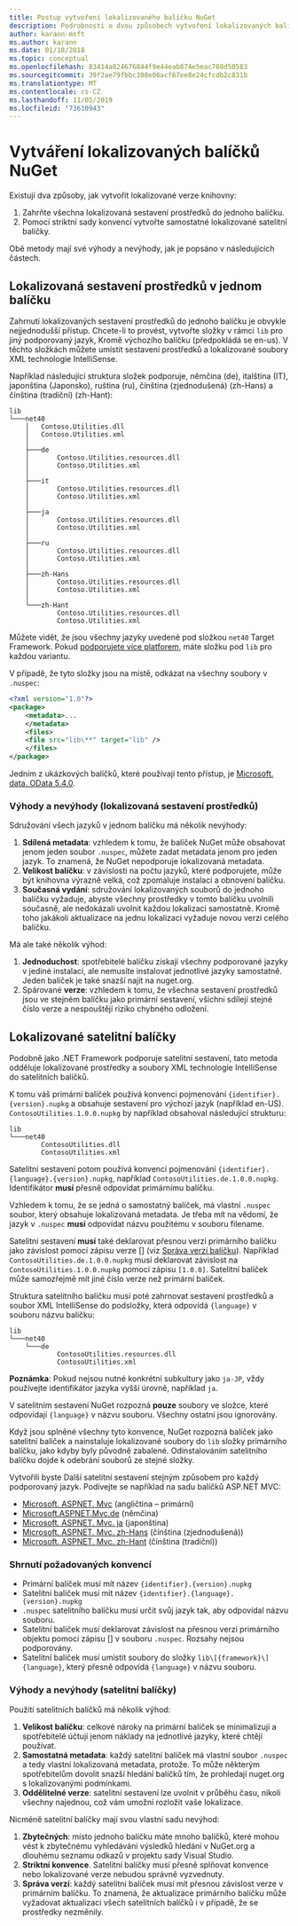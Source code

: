 ```yaml
---
title: Postup vytvoření lokalizovaného balíčku NuGet
description: Podrobnosti o dvou způsobech vytvoření lokalizovaných balíčků NuGet, a to buď zahrnutím všech sestavení do jednoho balíčku, nebo publikováním samostatných sestavení.
author: karann-msft
ms.author: karann
ms.date: 01/18/2018
ms.topic: conceptual
ms.openlocfilehash: 83414a824676844f9e44eab874e5eac788d50583
ms.sourcegitcommit: 39f2ae79fbbc308e06acf67ee8e24cfcdb2c831b
ms.translationtype: MT
ms.contentlocale: cs-CZ
ms.lasthandoff: 11/05/2019
ms.locfileid: "73610943"
---
```

# <a name="creating-localized-nuget-packages"></a>Vytváření lokalizovaných balíčků NuGet

Existují dva způsoby, jak vytvořit lokalizované verze knihovny:

1. Zahrňte všechna lokalizovaná sestavení prostředků do jednoho balíčku.
1. Pomocí striktní sady konvencí vytvořte samostatné lokalizované satelitní balíčky.

Obě metody mají své výhody a nevýhody, jak je popsáno v následujících částech.

## <a name="localized-resource-assemblies-in-a-single-package"></a>Lokalizovaná sestavení prostředků v jednom balíčku

Zahrnutí lokalizovaných sestavení prostředků do jednoho balíčku je obvykle nejjednodušší přístup. Chcete-li to provést, vytvořte složky v rámci `lib` pro jiný podporovaný jazyk, Kromě výchozího balíčku (předpokládá se en-us). V těchto složkách můžete umístit sestavení prostředků a lokalizované soubory XML technologie IntelliSense.

Například následující struktura složek podporuje, němčina (de), italština (IT), japonština (Japonsko), ruština (ru), čínština (zjednodušená) (zh-Hans) a čínština (tradiční) (zh-Hant):

    lib
    └───net40
        │   Contoso.Utilities.dll
        │   Contoso.Utilities.xml
        │
        ├───de
        │       Contoso.Utilities.resources.dll
        │       Contoso.Utilities.xml
        │
        ├───it
        │       Contoso.Utilities.resources.dll
        │       Contoso.Utilities.xml
        │
        ├───ja
        │       Contoso.Utilities.resources.dll
        │       Contoso.Utilities.xml
        │
        ├───ru
        │       Contoso.Utilities.resources.dll
        │       Contoso.Utilities.xml
        │
        ├───zh-Hans
        │       Contoso.Utilities.resources.dll
        │       Contoso.Utilities.xml
        │
        └───zh-Hant
                Contoso.Utilities.resources.dll
                Contoso.Utilities.xml

Můžete vidět, že jsou všechny jazyky uvedené pod složkou `net40` Target Framework. Pokud [podporujete více platforem](../create-packages/supporting-multiple-target-frameworks.md), máte složku pod `lib` pro každou variantu.

V případě, že tyto složky jsou na místě, odkázat na všechny soubory v `.nuspec`:

```xml
<?xml version="1.0"?>
<package>
    <metadata>...
    </metadata>
    <files>
    <file src="lib\**" target="lib" />
    </files>
</package>
```

Jedním z ukázkových balíčků, které používají tento přístup, je [Microsoft. data. OData 5.4.0](https://nuget.org/packages/Microsoft.Data.OData/5.4.0).

### <a name="advantages-and-disadvantages-localized-resource-assemblies"></a>Výhody a nevýhody (lokalizovaná sestavení prostředků)

Sdružování všech jazyků v jednom balíčku má několik nevýhody:

1. **Sdílená metadata**: vzhledem k tomu, že balíček NuGet může obsahovat jenom jeden soubor `.nuspec`, můžete zadat metadata jenom pro jeden jazyk. To znamená, že NuGet nepodporuje lokalizovaná metadata.
1. **Velikost balíčku**: v závislosti na počtu jazyků, které podporujete, může být knihovna výrazně velká, což zpomaluje instalaci a obnovení balíčku.
1. **Současná vydání**: sdružování lokalizovaných souborů do jednoho balíčku vyžaduje, abyste všechny prostředky v tomto balíčku uvolnili současně, ale nedokázali uvolnit každou lokalizaci samostatně. Kromě toho jakákoli aktualizace na jednu lokalizaci vyžaduje novou verzi celého balíčku.

Má ale také několik výhod:

1. **Jednoduchost**: spotřebitelé balíčku získají všechny podporované jazyky v jediné instalaci, ale nemusíte instalovat jednotlivé jazyky samostatně. Jeden balíček je také snazší najít na nuget.org.
1. Spárované **verze**: vzhledem k tomu, že všechna sestavení prostředků jsou ve stejném balíčku jako primární sestavení, všichni sdílejí stejné číslo verze a nespouštějí riziko chybného odložení.

## <a name="localized-satellite-packages"></a>Lokalizované satelitní balíčky

Podobně jako .NET Framework podporuje satelitní sestavení, tato metoda odděluje lokalizované prostředky a soubory XML technologie IntelliSense do satelitních balíčků.

K tomu váš primární balíček používá konvenci pojmenování `{identifier}.{version}.nupkg` a obsahuje sestavení pro výchozí jazyk (například en-US). `ContosoUtilities.1.0.0.nupkg` by například obsahoval následující strukturu:

    lib
    └───net40
            ContosoUtilities.dll
            ContosoUtilities.xml

Satelitní sestavení potom používá konvenci pojmenování `{identifier}.{language}.{version}.nupkg`, například `ContosoUtilities.de.1.0.0.nupkg`. Identifikátor **musí** přesně odpovídat primárnímu balíčku.

Vzhledem k tomu, že se jedná o samostatný balíček, má vlastní `.nuspec` soubor, který obsahuje lokalizovaná metadata. Je třeba mít na vědomí, že jazyk v `.nuspec` **musí** odpovídat názvu použitému v souboru filename.

Satelitní sestavení **musí** také deklarovat přesnou verzi primárního balíčku jako závislost pomocí zápisu verze [] (viz [Správa verzí balíčku](../concepts/package-versioning.md)). Například `ContosoUtilities.de.1.0.0.nupkg` musí deklarovat závislost na `ContosoUtilities.1.0.0.nupkg` pomocí zápisu `[1.0.0]`. Satelitní balíček může samozřejmě mít jiné číslo verze než primární balíček.

Struktura satelitního balíčku musí poté zahrnovat sestavení prostředků a soubor XML IntelliSense do podsložky, která odpovídá `{language}` v souboru názvu balíčku:

    lib
    └───net40
        └───de
                ContosoUtilities.resources.dll
                ContosoUtilities.xml

**Poznámka**: Pokud nejsou nutné konkrétní subkultury jako `ja-JP`, vždy používejte identifikátor jazyka vyšší úrovně, například `ja`.

V satelitním sestavení NuGet rozpozná **pouze** soubory ve složce, které odpovídají `{language}` v názvu souboru. Všechny ostatní jsou ignorovány.

Když jsou splněné všechny tyto konvence, NuGet rozpozná balíček jako satelitní balíček a nainstaluje lokalizované soubory do `lib` složky primárního balíčku, jako kdyby byly původně zabalené. Odinstalováním satelitního balíčku dojde k odebrání souborů ze stejné složky.

Vytvořili byste Další satelitní sestavení stejným způsobem pro každý podporovaný jazyk. Podívejte se například na sadu balíčků ASP.NET MVC:

- [Microsoft. ASPNET. Mvc](https://nuget.org/packages/Microsoft.AspNet.Mvc) (angličtina – primární)
- [Microsoft.ASPNET.Mvc.de](https://nuget.org/packages/Microsoft.AspNet.Mvc.de) (němčina)
- [Microsoft. ASPNET. Mvc. ja](https://nuget.org/packages/Microsoft.AspNet.Mvc.ja) (japonština)
- [Microsoft. ASPNET. Mvc. zh-Hans](https://nuget.org/packages/Microsoft.AspNet.Mvc.zh-Hans) (čínština (zjednodušená))
- [Microsoft. ASPNET. Mvc. zh-Hant](https://nuget.org/packages/Microsoft.AspNet.Mvc.zh-Hant) (čínština (tradiční))

### <a name="summary-of-required-conventions"></a>Shrnutí požadovaných konvencí

- Primární balíček musí mít název `{identifier}.{version}.nupkg`
- Satelitní balíček musí mít název `{identifier}.{language}.{version}.nupkg`
- `.nuspec` satelitního balíčku musí určit svůj jazyk tak, aby odpovídal názvu souboru.
- Satelitní balíček musí deklarovat závislost na přesnou verzi primárního objektu pomocí zápisu [] v souboru `.nuspec`. Rozsahy nejsou podporovány.
- Satelitní balíček musí umístit soubory do složky `lib\[{framework}\]{language}`, který přesně odpovídá `{language}` v názvu souboru.

### <a name="advantages-and-disadvantages-satellite-packages"></a>Výhody a nevýhody (satelitní balíčky)

Použití satelitních balíčků má několik výhod:

1. **Velikost balíčku**: celkové nároky na primární balíček se minimalizují a spotřebitelé účtují jenom náklady na jednotlivé jazyky, které chtějí používat.
1. **Samostatná metadata**: každý satelitní balíček má vlastní soubor `.nuspec` a tedy vlastní lokalizovaná metadata, protože. To může některým spotřebitelům dovolit snazší hledání balíčků tím, že prohledají nuget.org s lokalizovanými podmínkami.
1. **Oddělitelné verze**: satelitní sestavení lze uvolnit v průběhu času, nikoli všechny najednou, což vám umožní rozložit vaše lokalizace.

Nicméně satelitní balíčky mají svou vlastní sadu nevýhod:

1. **Zbytečných**: místo jednoho balíčku máte mnoho balíčků, které mohou vést k zbytečnému vyhledávání výsledků hledání v NuGet.org a dlouhému seznamu odkazů v projektu sady Visual Studio.
1. **Striktní konvence**. Satelitní balíčky musí přesně splňovat konvence nebo lokalizované verze nebudou správně vyzvednuty.
1. **Správa verzí**: každý satelitní balíček musí mít přesnou závislost verze v primárním balíčku. To znamená, že aktualizace primárního balíčku může vyžadovat aktualizaci všech satelitních balíčků i v případě, že se prostředky nezměnily.
